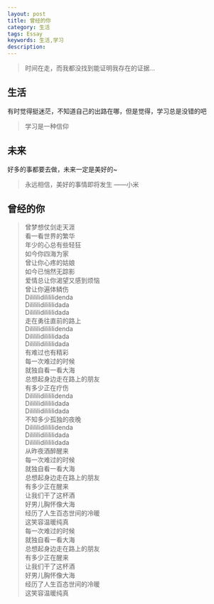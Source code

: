 ```yaml
---
layout: post
title: 曾经的你
category: 生活
tags: Essay
keywords: 生活,学习
description: 
---
```


> 时间在走，而我都没找到能证明我存在的证据...

## 生活

有时觉得挺迷茫，不知道自己的出路在哪，但是觉得，学习总是没错的吧
> 学习是一种信仰

## 未来
好多的事都要去做，未来一定是美好的~
> 永远相信，美好的事情即将发生
> ——小米

## 曾经的你
> 曾梦想仗剑走天涯  
> 看一看世界的繁华  
> 年少的心总有些轻狂  
> 如今你四海为家  
> 曾让你心疼的姑娘  
> 如今已悄然无踪影  
> 爱情总让你渴望又感到烦恼  
> 曾让你遍体鳞伤  
> Dilililidilililidenda  
> Dilililidilililidada  
> Dilililidilililidada  
> 走在勇往直前的路上  
> Dilililidilililidenda  
> Dilililidilililidada  
> Dilililidilililidada  
> 有难过也有精彩  
> 每一次难过的时候  
> 就独自看一看大海  
> 总想起身边走在路上的朋友  
> 有多少正在疗伤  
> Dilililidilililidenda  
> Dilililidilililidada  
> Dilililidilililidada  
> 不知多少孤独的夜晚  
> Dilililidilililidenda  
> Dilililidilililidada  
> Dilililidilililidada  
> 从昨夜酒醉醒来  
> 每一次难过的时候  
> 就独自看一看大海  
> 总想起身边走在路上的朋友  
> 有多少正在醒来  
> 让我们干了这杯酒  
> 好男儿胸怀像大海  
> 经历了人生百态世间的冷暖  
> 这笑容温暖纯真  
> 每一次难过的时候  
> 就独自看一看大海  
> 总想起身边走在路上的朋友  
> 有多少正在醒来  
> 让我们干了这杯酒  
> 好男儿胸怀像大海  
> 经历了人生百态世间的冷暖  
> 这笑容温暖纯真  
